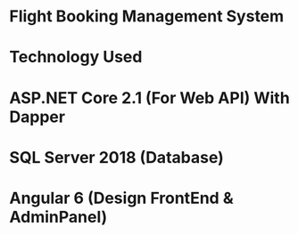 # Flight Booking Management System

# Technology Used
  # ASP.NET Core 2.1 (For Web API) With Dapper
  # SQL Server 2018 (Database)
  # Angular 6 (Design FrontEnd & AdminPanel)

  

